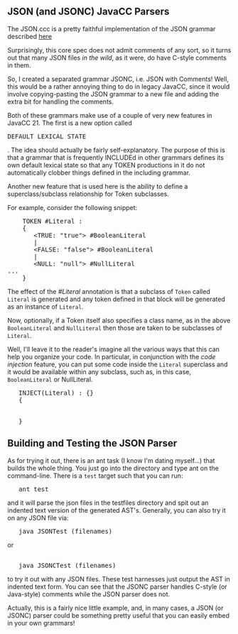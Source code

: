 ## JSON (and JSONC) JavaCC Parsers

The JSON.ccc is a pretty faithful implementation of the JSON grammar 
described [here](https://www.json.org/json-en.html)

Surprisingly, this core spec does not admit comments of any sort, so it turns out
that many JSON files *in the wild*, as it were, do have C-style comments in them.

So, I created a separated grammar JSONC, i.e. JSON with Comments! Well, this would
be a rather annoying thing to do in legacy JavaCC, since it would involve 
copying-pasting the JSON grammar to a new file and adding the extra bit for
handling the comments.

Both of these grammars make use of a couple of very new features in JavaCC 21. The first is a new option
called <pre>DEFAULT_LEXICAL_STATE</pre>. The idea should actually be fairly self-explanatory. The purpose of this
is that a grammar that is frequently INCLUDEd in other grammars defines its own default lexical state so that
any TOKEN productions in it do not automatically clobber things defined in the including grammar.

Another new feature that is used here is the ability to define a superclass/subclass relationship for Token subclasses.

For example, consider the following snippet:

<pre>
    TOKEN #Literal : 
    {
       &lt;TRUE: "true"&gt; #BooleanLiteral
       |
       &lt;FALSE: "false"&gt; #BooleanLiteral
       |
       &lt;NULL: "null"&gt; #NullLiteral 
...
    }   
</pre>

The effect of the *\#Literal* annotation is that a subclass of <code>Token</code> called <code>Literal</code>
is generated and any token defined in that block will be generated as an instance of <code>Literal</code>.

Now, optionally, if a Token itself also specifies a class name, as in the above <code>BooleanLiteral</code> and <code>NullLiteral</code> then 
those are taken to be subclasses of <code>Literal</code>.

Well, I'll leave it to the reader's imagine all the various ways that this can help you 
organize your code. In particular, in conjunction with the *code injection*
feature, you can put some code inside the <code>Literal</code> superclass and it would be available within
any subclass, such as, in this case, <code>BooleanLiteral</code> or </code>NullLiteral</code>.

<pre>
   INJECT(Literal) : {}
   {
      

   }
</pre>


## Building and Testing the JSON Parser

As for trying it out, there is an ant task (I know I'm dating myself...) that builds the whole thing. You
just go into the directory and type ant on the command-line. There is a <code>test</code> target such that
you can run:
<pre>
   ant test
</pre>

and it will parse the json files in the testfiles directory and spit out an indented text version of the generated AST's. Generally, you 
can also try it on any JSON file via:

<pre>
   java JSONTest (filenames)
</pre>

or

<pre> 
   java JSONCTest (filenames)
</pre>

to try it out with any JSON files. These test harnesses just output the AST in indented text form. You can
see that the JSONC parser handles C-style (or Java-style) comments while the JSON parser does not.

Actually, this is a fairly nice little example, and, in many cases, a JSON (or JSONC) parser 
could be something pretty useful that you can easily embed in your own grammars!
